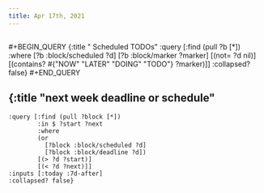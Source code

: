 ```yaml
---
title: Apr 17th, 2021
---
```


## 
#+BEGIN_QUERY
{:title " Scheduled TODOs"
:query [:find (pull ?b [*])
:where
[?b :block/scheduled ?d]
[?b :block/marker ?marker]
[(not= ?d nil)]
[(contains? #{"NOW" "LATER" "DOING" "TODO"} ?marker)]]
:collapsed? false}
#+END_QUERY
## {:title "next week deadline or schedule"
    :query [:find (pull ?block [*])
            :in $ ?start ?next
            :where
            (or
              [?block :block/scheduled ?d]
              [?block :block/deadline ?d])
            [(> ?d ?start)]
            [(< ?d ?next)]]
    :inputs [:today :7d-after]
    :collapsed? false}
